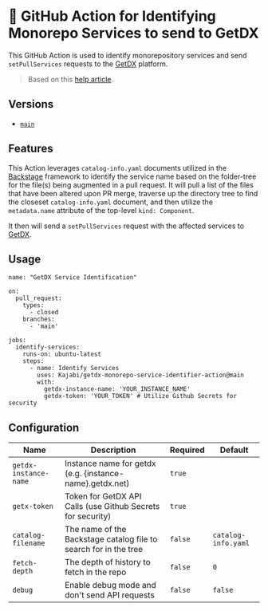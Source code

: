 # 📖 GitHub Action for Identifying Monorepo Services to send to GetDX

This GitHub Action is used to identify monorepository services and send `setPullServices` requests to the [GetDX](https://getdx.com) platform. 

> Based on this [help article](https://help.getdx.com/en/articles/7669458-deployments#h_7d23ab886c).

## Versions

- [`main`](https://github.com/Kajabi/getdx-monorepo-service-identifier-action)

## Features

This Action leverages `catalog-info.yaml` documents utilized in the [Backstage](https://backstage.io) framework to identify the service name based on the folder-tree for the file(s) being augmented in a pull request. It will pull a list of the files that have been altered upon PR merge, traverse up the directory tree to find the closeset `catalog-info.yaml` document, and then utilize the `metadata.name` attribute of the top-level `kind: Component`.

It then will send a `setPullServices` request with the affected services to [GetDX](https://getdx.com).

## Usage

```
name: "GetDX Service Identification"

on:
  pull_request:
    types:
      - closed
    branches:
      - 'main'

jobs:
  identify-services:
    runs-on: ubuntu-latest
    steps:
      - name: Identify Services
        uses: Kajabi/getdx-monorepo-service-identifier-action@main
        with:
          getdx-instance-name: 'YOUR_INSTANCE_NAME'
          getdx-token: 'YOUR_TOKEN' # Utilize Github Secrets for security
```

## Configuration

| Name                    | Description                                                                        | Required | Default                                  |
| ----------------------- | ---------------------------------------------------------------------------------- | -------- | ---------------------------------------- |
| `getdx-instance-name`   | Instance name for getdx (e.g. {instance-name}.getdx.net)                           | `true`   |                                          |
| `getx-token`            | Token for GetDX API Calls (use Github Secrets for security)                        | `true`   |                                          |
| `catalog-filename`       | The name of the Backstage catalog file to search for in the tree                    | `false`  | `catalog-info.yaml`                      |
| `fetch-depth`           | The depth of history to fetch in the repo                                          | `false`  | `0`                                      |
| `debug`                 | Enable debug mode and don't send API requests                                      | `false`  | `false`                                  |